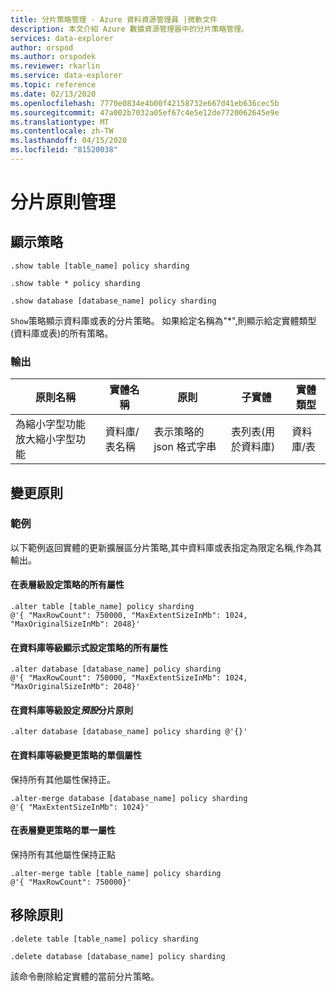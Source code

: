 ```yaml
---
title: 分片策略管理 - Azure 資料資源管理員 |微軟文件
description: 本文介紹 Azure 數據資源管理器中的分片策略管理。
services: data-explorer
author: orspod
ms.author: orspodek
ms.reviewer: rkarlin
ms.service: data-explorer
ms.topic: reference
ms.date: 02/13/2020
ms.openlocfilehash: 7770e0834e4b00f42158732e667d41eb636cec5b
ms.sourcegitcommit: 47a002b7032a05ef67c4e5e12de7720062645e9e
ms.translationtype: MT
ms.contentlocale: zh-TW
ms.lasthandoff: 04/15/2020
ms.locfileid: "81520038"
---
```

# <a name="sharding-policy-management"></a>分片原則管理

## <a name="show-policy"></a>顯示策略

```kusto
.show table [table_name] policy sharding

.show table * policy sharding

.show database [database_name] policy sharding
```

`Show`策略顯示資料庫或表的分片策略。 如果給定名稱為"*",則顯示給定實體類型(資料庫或表)的所有策略。

### <a name="output"></a>輸出

|原則名稱 | 實體名稱 | 原則 | 子實體 | 實體類型
|---|---|---|---|---
|為縮小字型功能放大縮小字型功能 | 資料庫/表名稱 | 表示策略的 json 格式字串 | 表列表(用於資料庫)|資料庫/表

## <a name="alter-policy"></a>變更原則

### <a name="examples"></a>範例

以下範例返回實體的更新擴展區分片策略,其中資料庫或表指定為限定名稱,作為其輸出。

#### <a name="setting-all-properties-of-the-policy-explicitly-at-table-level"></a>在表層級設定策略的所有屬性

```kusto
.alter table [table_name] policy sharding 
@'{ "MaxRowCount": 750000, "MaxExtentSizeInMb": 1024, "MaxOriginalSizeInMb": 2048}'
```

#### <a name="setting-all-properties-of-the-policy-explicitly-at-database-level"></a>在資料庫等級顯示式設定策略的所有屬性

```kusto
.alter database [database_name] policy sharding
@'{ "MaxRowCount": 750000, "MaxExtentSizeInMb": 1024, "MaxOriginalSizeInMb": 2048}'
```

#### <a name="setting-the-default-sharding-policy-at-database-level"></a>在資料庫等級設定*預設*分片原則

```kusto
.alter database [database_name] policy sharding @'{}'
```

#### <a name="altering-a-single-property-of-the-policy-at-database-level"></a>在資料庫等級變更策略的單個屬性 

保持所有其他屬性保持正。

```kusto
.alter-merge database [database_name] policy sharding
@'{ "MaxExtentSizeInMb": 1024}'
```

#### <a name="altering-a-single-property-of-the-policy-at-table-level"></a>在表層變更策略的單一屬性

保持所有其他屬性保持正點

```kusto
.alter-merge table [table_name] policy sharding
@'{ "MaxRowCount": 750000}'
```

## <a name="delete-policy"></a>移除原則

```kusto
.delete table [table_name] policy sharding

.delete database [database_name] policy sharding
```

該命令刪除給定實體的當前分片策略。
